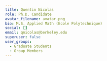 ```yaml
---
title: Quentin Nicolas
role: Ph.D. Candidate
avatar_filename: avatar.png
bio: M.S. Applied Math (Ecole Polytechnique)
social: []
email: qnicolas@berkeley.edu
superuser: false
user_groups:
  - Graduate Students
  - Group Members
---
```

